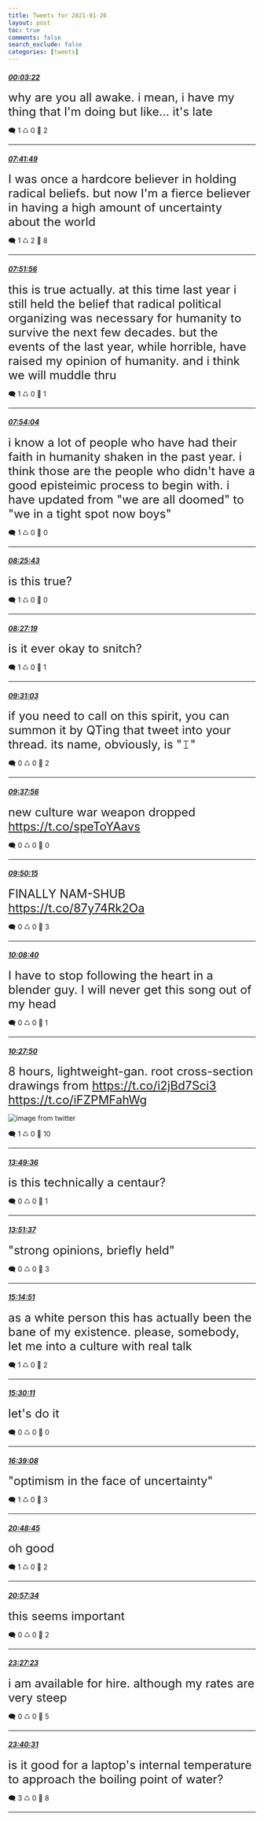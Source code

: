 ```yaml
---
title: Tweets for 2021-01-26
layout: post
toc: true
comments: false
search_exclude: false
categories: [tweets]
---
```



#### <a href = "https://twitter.com/deepfates/status/1353961713704419328">*00:03:22*</a>

<font size="5">why are you all awake. i mean, i have my thing that I'm doing but like... it's late</font>



🗨️ 1 ♺ 0 🤍  2   

---
    
#### <a href = "https://twitter.com/deepfates/status/1354077084998504448">*07:41:49*</a>

<font size="5">I was once a hardcore believer in holding radical beliefs. but now I'm a fierce believer in having a high amount of uncertainty about the world</font>



🗨️ 1 ♺ 2 🤍  8   

---
    
#### <a href = "https://twitter.com/deepfates/status/1354079634040696845">*07:51:56*</a>

<font size="5">this is true actually. at this time last year i still held the belief that radical political organizing was necessary for humanity to survive the next few decades. but the events of the last year, while horrible, have raised my opinion of humanity. and i think we will muddle thru</font>



🗨️ 1 ♺ 0 🤍  1   

---
    
#### <a href = "https://twitter.com/deepfates/status/1354080167715631111">*07:54:04*</a>

<font size="5">i know a lot of people who have had their faith in humanity shaken in the past year. i think those are the people who didn't have a good episteimic process to begin with.  i have updated from "we are all doomed" to "we in a tight spot now boys"</font>



🗨️ 1 ♺ 0 🤍  0   

---
    
#### <a href = "https://twitter.com/deepfates/status/1354088132656951297">*08:25:43*</a>

<font size="5">is this true?</font>



🗨️ 1 ♺ 0 🤍  0   

---
    
#### <a href = "https://twitter.com/deepfates/status/1354088537516339200">*08:27:19*</a>

<font size="5">is it ever okay to snitch?</font>



🗨️ 1 ♺ 0 🤍  1   

---
    
#### <a href = "https://twitter.com/deepfates/status/1354104573477064704">*09:31:03*</a>

<font size="5">if you need to call on this spirit, you can summon it by QTing that tweet into your thread.   its name, obviously, is "𝙸"</font>



🗨️ 0 ♺ 0 🤍  2   

---
    
#### <a href = "https://twitter.com/deepfates/status/1354106308740358144">*09:37:56*</a>

<font size="5">new culture war weapon dropped  https://t.co/speToYAavs</font>



🗨️ 0 ♺ 0 🤍  0   

---
    
#### <a href = "https://twitter.com/deepfates/status/1354109409387966467">*09:50:15*</a>

<font size="5">FINALLY  NAM-SHUB   https://t.co/87y74Rk2Oa</font>



🗨️ 0 ♺ 0 🤍  3   

---
    
#### <a href = "https://twitter.com/deepfates/status/1354114041313021953">*10:08:40*</a>

<font size="5">I have to stop following the heart in a blender guy. I will never get this song out of my head</font>



🗨️ 0 ♺ 0 🤍  1   

---
    
#### <a href = "https://twitter.com/deepfates/status/1354118866272542720">*10:27:50*</a>

<font size="5">8 hours, lightweight-gan. root cross-section drawings from  https://t.co/i2jBd7Sci3  https://t.co/iFZPMFahWg</font>

![image from twitter](/images/EsrL5vvUwAEbTxj.jpg)


🗨️ 1 ♺ 0 🤍  10   

---
    
#### <a href = "https://twitter.com/deepfates/status/1354169640671354880">*13:49:36*</a>

<font size="5">is this technically a centaur?</font>



🗨️ 0 ♺ 0 🤍  1   

---
    
#### <a href = "https://twitter.com/deepfates/status/1354170149075521536">*13:51:37*</a>

<font size="5">"strong opinions, briefly held"</font>



🗨️ 0 ♺ 0 🤍  3   

---
    
#### <a href = "https://twitter.com/deepfates/status/1354191096209784832">*15:14:51*</a>

<font size="5">as a white person this has actually been the bane of my existence. please, somebody, let me into a culture with real talk</font>



🗨️ 1 ♺ 0 🤍  2   

---
    
#### <a href = "https://twitter.com/deepfates/status/1354194955229491200">*15:30:11*</a>

<font size="5">let's do it</font>



🗨️ 0 ♺ 0 🤍  0   

---
    
#### <a href = "https://twitter.com/deepfates/status/1354212307711053828">*16:39:08*</a>

<font size="5">"optimism in the face of uncertainty"</font>



🗨️ 1 ♺ 0 🤍  3   

---
    
#### <a href = "https://twitter.com/deepfates/status/1354275123751075848">*20:48:45*</a>

<font size="5">oh good</font>



🗨️ 1 ♺ 0 🤍  2   

---
    
#### <a href = "https://twitter.com/deepfates/status/1354277342021996544">*20:57:34*</a>

<font size="5">this seems important</font>



🗨️ 0 ♺ 0 🤍  2   

---
    
#### <a href = "https://twitter.com/deepfates/status/1354315047661572103">*23:27:23*</a>

<font size="5">i am available for hire. although my rates are very steep</font>



🗨️ 0 ♺ 0 🤍  5   

---
    
#### <a href = "https://twitter.com/deepfates/status/1354318352609497090">*23:40:31*</a>

<font size="5">is it good for a laptop's internal temperature to approach the boiling point of water?</font>



🗨️ 3 ♺ 0 🤍  8   

---
    
            


